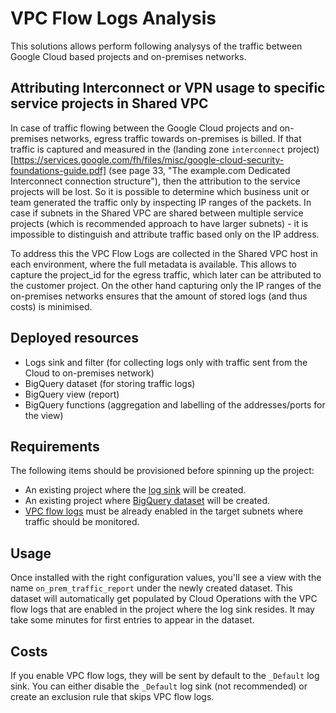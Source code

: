# VPC Flow Logs Analysis 

This solutions allows perform following analysys of the traffic between Google Cloud based projects and on-premises networks.

## Attributing Interconnect or VPN usage to specific service projects in Shared VPC

In case of traffic flowing between the Google Cloud projects and on-premises networks, egress traffic towards on-premises is billed. If that traffic is captured and measured in the (landing zone `interconnect` project)[https://services.google.com/fh/files/misc/google-cloud-security-foundations-guide.pdf] (see page 33, "The example.com Dedicated Interconnect connection structure"), then the attribution to the service projects will be lost. So it is possible to determine which business unit or team generated the traffic only by inspecting IP ranges of the packets. In case if subnets in the Shared VPC are shared between multiple service projects (which is recommended approach to have larger subnets) - it is impossible to distinguish and attribute traffic based only on the IP address. 

To address this the VPC Flow Logs are collected in the Shared VPC host in each environment, where the full metadata is available. This allows to capture the project_id for the egress traffic, which later can be attributed to the customer project. On the other hand capturing only the IP ranges of the on-premises networks ensures that the amount of stored logs (and thus costs) is minimised.

## Deployed resources

* Logs sink and filter (for collecting logs only with traffic sent from the Cloud to on-premises network)
* BigQuery dataset (for storing traffic logs)
* BigQuery view (report)
* BigQuery functions (aggregation and labelling of the addresses/ports for the view)

## Requirements

The following items should be provisioned before spinning up the project:

* An existing project where the [log sink](https://github.com/terraform-google-modules/terraform-google-log-export) will be created.
* An existing project where [BigQuery dataset](https://github.com/terraform-google-modules/terraform-google-log-export/tree/master/modules/bigquery) will be created.
* [VPC flow logs](https://cloud.google.com/vpc/docs/using-flow-logs) must be already enabled in the target subnets where traffic should be monitored.

## Usage

Once installed with the right configuration values, you'll see a view with the name `on_prem_traffic_report` under the newly created dataset. This dataset will automatically get populated by Cloud Operations with the VPC flow logs that are enabled in the project where the log sink resides. It may take some minutes for first entries to appear in the dataset.

## Costs

If you enable VPC flow logs, they will be sent by default to the `_Default` log sink. You can either disable the `_Default` log sink (not recommended) or create an exclusion rule that skips VPC flow logs.
